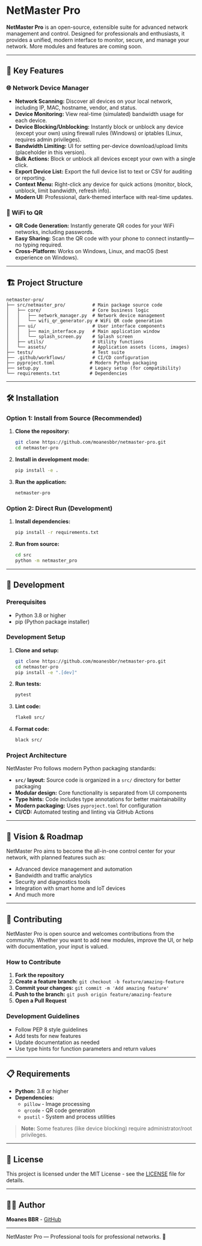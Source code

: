 # NetMaster Pro

**NetMaster Pro** is an open-source, extensible suite for advanced network management and control. Designed for professionals and enthusiasts, it provides a unified, modern interface to monitor, secure, and manage your network. More modules and features are coming soon.

---

## 🚀 Key Features

### 🌐 Network Device Manager

- **Network Scanning:** Discover all devices on your local network, including IP, MAC, hostname, vendor, and status.
- **Device Monitoring:** View real-time (simulated) bandwidth usage for each device.
- **Device Blocking/Unblocking:** Instantly block or unblock any device (except your own) using firewall rules (Windows) or iptables (Linux, requires admin privileges).
- **Bandwidth Limiting:** UI for setting per-device download/upload limits (placeholder in this version).
- **Bulk Actions:** Block or unblock all devices except your own with a single click.
- **Export Device List:** Export the full device list to text or CSV for auditing or reporting.
- **Context Menu:** Right-click any device for quick actions (monitor, block, unblock, limit bandwidth, refresh info).
- **Modern UI:** Professional, dark-themed interface with real-time updates.

### 📶 WiFi to QR

- **QR Code Generation:** Instantly generate QR codes for your WiFi networks, including passwords.
- **Easy Sharing:** Scan the QR code with your phone to connect instantly—no typing required.
- **Cross-Platform:** Works on Windows, Linux, and macOS (best experience on Windows).

---

## 🏗️ Project Structure

```
netmaster-pro/
├── src/netmaster_pro/          # Main package source code
│   ├── core/                   # Core business logic
│   │   ├── network_manager.py  # Network device management
│   │   └── wifi_qr_generator.py # WiFi QR code generation
│   ├── ui/                     # User interface components
│   │   ├── main_interface.py   # Main application window
│   │   └── splash_screen.py    # Splash screen
│   ├── utils/                  # Utility functions
│   └── assets/                 # Application assets (icons, images)
├── tests/                      # Test suite
├── .github/workflows/          # CI/CD configuration
├── pyproject.toml             # Modern Python packaging
├── setup.py                   # Legacy setup (for compatibility)
└── requirements.txt           # Dependencies
```

---

## 🛠️ Installation

### Option 1: Install from Source (Recommended)

1. **Clone the repository:**

   ```bash
   git clone https://github.com/moanesbbr/netmaster-pro.git
   cd netmaster-pro
   ```

2. **Install in development mode:**

   ```bash
   pip install -e .
   ```

3. **Run the application:**
   ```bash
   netmaster-pro
   ```

### Option 2: Direct Run (Development)

1. **Install dependencies:**

   ```bash
   pip install -r requirements.txt
   ```

2. **Run from source:**
   ```bash
   cd src
   python -m netmaster_pro
   ```

---

## 🧪 Development

### Prerequisites

- Python 3.8 or higher
- pip (Python package installer)

### Development Setup

1. **Clone and setup:**

   ```bash
   git clone https://github.com/moanesbbr/netmaster-pro.git
   cd netmaster-pro
   pip install -e ".[dev]"
   ```

2. **Run tests:**

   ```bash
   pytest
   ```

3. **Lint code:**

   ```bash
   flake8 src/
   ```

4. **Format code:**
   ```bash
   black src/
   ```

### Project Architecture

NetMaster Pro follows modern Python packaging standards:

- **`src/` layout:** Source code is organized in a `src/` directory for better packaging
- **Modular design:** Core functionality is separated from UI components
- **Type hints:** Code includes type annotations for better maintainability
- **Modern packaging:** Uses `pyproject.toml` for configuration
- **CI/CD:** Automated testing and linting via GitHub Actions

---

## 🔮 Vision & Roadmap

NetMaster Pro aims to become the all-in-one control center for your network, with planned features such as:

- Advanced device management and automation
- Bandwidth and traffic analytics
- Security and diagnostics tools
- Integration with smart home and IoT devices
- And much more

---

## 🤝 Contributing

NetMaster Pro is open source and welcomes contributions from the community. Whether you want to add new modules, improve the UI, or help with documentation, your input is valued.

### How to Contribute

1. **Fork the repository**
2. **Create a feature branch:** `git checkout -b feature/amazing-feature`
3. **Commit your changes:** `git commit -m 'Add amazing feature'`
4. **Push to the branch:** `git push origin feature/amazing-feature`
5. **Open a Pull Request**

### Development Guidelines

- Follow PEP 8 style guidelines
- Add tests for new features
- Update documentation as needed
- Use type hints for function parameters and return values

---

## 📋 Requirements

- **Python:** 3.8 or higher
- **Dependencies:**
  - `pillow` - Image processing
  - `qrcode` - QR code generation
  - `psutil` - System and process utilities

> **Note:** Some features (like device blocking) require administrator/root privileges.

---

## 📄 License

This project is licensed under the MIT License - see the [LICENSE](LICENSE) file for details.

---

## 👨‍💻 Author

**Moanes BBR** - [GitHub](https://github.com/moanesbbr)

---

NetMaster Pro — Professional tools for professional networks. 🚀
